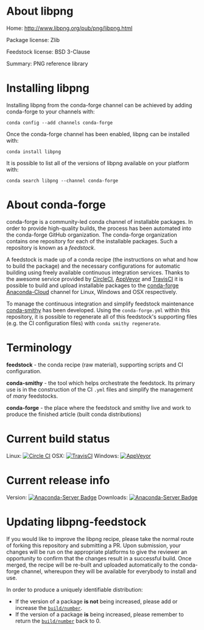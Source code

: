 About libpng
============

Home: http://www.libpng.org/pub/png/libpng.html

Package license: Zlib

Feedstock license: BSD 3-Clause

Summary: PNG reference library



Installing libpng
=================

Installing libpng from the conda-forge channel can be achieved by adding conda-forge to your channels with:

```
conda config --add channels conda-forge
```

Once the conda-forge channel has been enabled, libpng can be installed with:

```
conda install libpng
```

It is possible to list all of the versions of libpng available on your platform with:

```
conda search libpng --channel conda-forge
```


About conda-forge
=================

conda-forge is a community-led conda channel of installable packages.
In order to provide high-quality builds, the process has been automated into the
conda-forge GitHub organization. The conda-forge organization contains one repository 
for each of the installable packages. Such a repository is known as a *feedstock*.

A feedstock is made up of a conda recipe (the instructions on what and how to build
the package) and the necessary configurations for automatic building using freely
available continuous integration services. Thanks to the awesome service provided by
[CircleCI](https://circleci.com/), [AppVeyor](http://www.appveyor.com/)
and [TravisCI](https://travis-ci.org/) it is possible to build and upload installable
packages to the [conda-forge](https://anaconda.org/conda-forge)
[Anaconda-Cloud](http://docs.anaconda.org/) channel for Linux, Windows and OSX respectively.

To manage the continuous integration and simplify feedstock maintenance
[conda-smithy](http://github.com/conda-forge/conda-smithy) has been developed.
Using the ``conda-forge.yml`` within this repository, it is possible to regenerate all of
this feedstock's supporting files (e.g. the CI configuration files) with ``conda smithy regenerate``.


Terminology
===========

**feedstock** - the conda recipe (raw material), supporting scripts and CI configuration.

**conda-smithy** - the tool which helps orchestrate the feedstock.
                   Its primary use is in the construction of the CI ``.yml`` files
                   and simplify the management of *many* feedstocks.

**conda-forge** - the place where the feedstock and smithy live and work to
                  produce the finished article (built conda distributions)

Current build status
====================

Linux: [![Circle CI](https://circleci.com/gh/conda-forge/libpng-feedstock.svg?style=svg)](https://circleci.com/gh/conda-forge/libpng-feedstock)
OSX: [![TravisCI](https://travis-ci.org/conda-forge/libpng-feedstock.svg?branch=master)](https://travis-ci.org/conda-forge/libpng-feedstock) 
Windows: [![AppVeyor](https://ci.appveyor.com/api/projects/status/github/conda-forge/libpng-feedstock?svg=True)](https://ci.appveyor.com/project/conda-forge/libpng-feedstock/branch/master)

Current release info
====================
Version: [![Anaconda-Server Badge](https://anaconda.org/conda-forge/libpng/badges/version.svg)](https://anaconda.org/conda-forge/libpng)
Downloads: [![Anaconda-Server Badge](https://anaconda.org/conda-forge/libpng/badges/downloads.svg)](https://anaconda.org/conda-forge/libpng)


Updating libpng-feedstock
=========================

If you would like to improve the libpng recipe, please take the normal
route of forking this repository and submitting a PR. Upon submission, your changes will
be run on the appropriate platforms to give the reviewer an opportunity to confirm that the
changes result in a successful build. Once merged, the recipe will be re-built and uploaded
automatically to the conda-forge channel, whereupon they will be available for everybody to
install and use.

In order to produce a uniquely identifiable distribution:
 * If the version of a package **is not** being increased, please add or increase
   the [``build/number``](http://conda.pydata.org/docs/building/meta-yaml.html#build-number-and-string). 
 * If the version of a package **is** being increased, please remember to return
   the [``build/number``](http://conda.pydata.org/docs/building/meta-yaml.html#build-number-and-string)
   back to 0.
